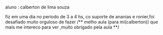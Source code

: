 aluno : calberton de lima souza

fiz em  uma dia no periodo de 3 a 4 hs, co suporte de ananias e ronier,foi 
desafiado muito orguloso de fazer
/**
melho aula (para mi(calberton)) que mais me intereco para ver ,muito obrigado
pela aula
**/